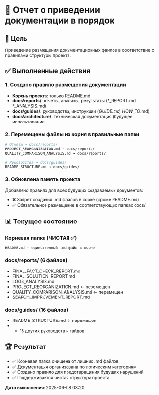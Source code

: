 # 📁 Отчет о приведении документации в порядок

## 🎯 Цель
Приведение размещения документационных файлов в соответствие с правилами структуры проекта.

## ✅ Выполненные действия

### 1. Создано правило размещения документации
- **Корень проекта**: только README.md  
- **docs/reports/**: отчеты, анализы, результаты (*_REPORT.md, *_ANALYSIS.md)
- **docs/guides/**: руководства, инструкции (*_GUIDE.md, HOW_TO_*.md)
- **docs/architecture/**: техническая документация (будущее использование)

### 2. Перемещены файлы из корня в правильные папки
```bash
# Отчеты → docs/reports/
PROJECT_REORGANIZATION.md → docs/reports/
QUALITY_COMPARISON_ANALYSIS.md → docs/reports/

# Руководства → docs/guides/  
README_STRUCTURE.md → docs/guides/
```

### 3. Обновлена память проекта
Добавлено правило для всех будущих создаваемых документов:
- ❌ Запрет создания .md файлов в корне (кроме README.md)
- ✅ Обязательное размещение в соответствующих папках docs/

## 📊 Текущее состояние

### Корневая папка (ЧИСТАЯ ✅)
```
README.md - единственный .md файл в корне
```

### docs/reports/ (6 файлов)
- FINAL_FACT_CHECK_REPORT.md
- FINAL_SOLUTION_REPORT.md  
- LOGS_ANALYSIS.md
- PROJECT_REORGANIZATION.md ← перемещен
- QUALITY_COMPARISON_ANALYSIS.md ← перемещен
- SEARCH_IMPROVEMENT_REPORT.md

### docs/guides/ (16 файлов)
- README_STRUCTURE.md ← перемещен
- + 15 других руководств и гайдов

## 🏆 Результат
- ✅ Корневая папка очищена от лишних .md файлов
- ✅ Документация организована по логическим категориям  
- ✅ Создано правило для предотвращения будущих нарушений
- ✅ Поддерживается чистая структура проекта

**Дата выполнения**: 2025-06-08 03:20 
